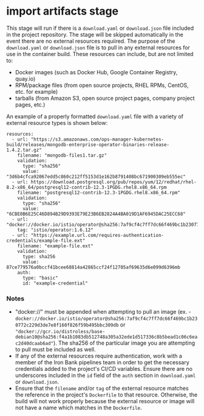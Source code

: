 # import artifacts stage

This stage will run if there is a `download.yaml` or `download.json` file included in the project repository. The stage will be skipped automatically in the event there are no external resources requiired. The purpose of the `download.yaml` or `download.json` file is to pull in any external resources for use in the container build. These resources can include, but are not limited to:

- Docker images (such as Docker Hub, Google Container Registry, quay.io)
- RPM/package files (from open source projects, RHEL RPMs, CentOS, etc. for example)
- tarballs (from Amazon S3, open source project pages, company project pages, etc.)

An example of a properly formatted `download.yaml` file with a variety of external resource types is shown below:

```
resources:
  - url: "https://s3.amazonaws.com/ops-manager-kubernetes-build/releases/mongodb-enterprise-operator-binaries-release-1.4.2.tar.gz"
    filename: "mongodb-files1.tar.gz"
    validation:
      type: "sha256"
      value: "3d6b4cfca92067edd5c860c212ff5153d1e162b8791408bc671900309eb555ec"
  - url: https://download.postgresql.org/pub/repos/yum/12/redhat/rhel-8.2-x86_64/postgresql12-contrib-12.3-1PGDG.rhel8.x86_64.rpm
    filename: "postgresql12-contrib-12.3-1PGDG.rhel8.x86_64.rpm"
    validation:
      type: "sha256"
      value: "6CBE0B6E25C46D894B29D9393E79E23B6EB2824A4BA019D1AF6945DAC25ECC68"
  - url: "docker://docker.io/istio/operator@sha256:7af9cf4c7ff7dc66f469bc1b230772c229d3de7e8f160f826f59b495bbc309db"
    tag: "istio/operator:1.6.12"
  - url: "https://example.url.com/requires-authentication-credentials/example-file.ext"
    filename: "example-file.ext"
    validation:
      type: sha256
      value: 87ce779576a0bccf41bcee68814a42865ccf24f12705af69635d6e099d6396mb
    auth:
      type: "basic"
      id: "example-credential"
```

### Notes

- "docker://" must be appended when attempting to pull an image (ex. - `docker://docker.io/istio/operator@sha256:7af9cf4c7ff7dc66f469bc1b230772c229d3de7e8f160f826f59b495bbc309db` or `"docker://gcr.io/distroless/base-debian10@sha256:f4a1b1083db512748a305a32ede1d517336c8b5bead1c06c6eac2d40dcaab6ad"`). The sha256 of the particular image you are attempting to pull must be included as well.
- If any of the external resources require authentication, work with a member of the Iron Bank pipelines team in order to get the necessary credentials added to the project's CI/CD variables. Ensure there are no underscores included in the `id` field of the `auth` section in `download.yaml` or `download.json`.
- Ensure that the `filename` and/or `tag` of the external resource matches the reference in the project's `Dockerfile` to that resource. Otherwise, the build will not work properly because the external resource or image will not have a name which matches in the `Dockerfile`.
